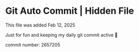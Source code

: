 # Git Auto Commit | Hidden File

This file was added Feb 12, 2025

Just for fun and keeping my daily git commit active 🤪

commit number: 2657205
